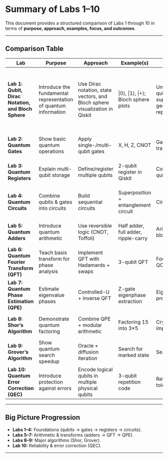 # Summary of Labs 1–10

This document provides a structured comparison of Labs 1 through 10 in terms of **purpose, approach, examples, focus, and outcomes**.

---

## Comparison Table

| **Lab** | **Purpose** | **Approach** | **Example(s)** | **Focus** | **Outcome** |
|---------|-------------|--------------|----------------|-----------|-------------|
| **Lab 1: Qubit, Dirac Notation, and Bloch Sphere** | Introduce the fundamental representation of quantum information | Use Dirac notation, state vectors, and Bloch sphere visualization in Qiskit | \|0⟩, \|1⟩, \|+⟩; Bloch sphere plots | Understanding qubit states, superposition, and geometric representation | Students can represent qubits in Dirac notation, calculate probabilities, and visualize them on the Bloch sphere|
| **Lab 2: Quantum Gates** | Show basic quantum operations | Apply single-/multi-qubit gates | X, H, Z, CNOT | Gate-level transformations | Students can simulate and interpret gate effects |
| **Lab 3: Quantum Registers** | Explain multi-qubit storage | Define/register multiple qubits | 2-qubit register in Qiskit | Composition of qubits | Students understand registers and entanglement |
| **Lab 4: Quantum Circuits** | Combine qubits & gates into circuits | Build sequential circuits | Superposition + entanglement circuit | Circuit construction | Students design and simulate simple circuits |
| **Lab 5: Quantum Adders** | Introduce quantum arithmetic | Use reversible logic (CNOT, Toffoli) | Half adder, full adder, ripple-carry | Arithmetic building blocks | Students implement and test small adders |
| **Lab 6: Quantum Fourier Transform (QFT)** | Teach basis transform for phase analysis | Implement QFT with Hadamards + swaps | 3-qubit QFT | Fourier domain in QC | Students simulate QFT and see phase encoding |
| **Lab 7: Quantum Phase Estimation (QPE)** | Estimate eigenvalue phases | Controlled-U + inverse QFT | Z-gate eigenphase extraction | Eigenvalue problems | Students run QPE and link it to Shor’s algorithm |
| **Lab 8: Shor’s Algorithm** | Demonstrate quantum factoring | Combine QPE + modular arithmetic | Factoring 15 into 3×5 | Cryptographic impact | Students implement small-scale factoring |
| **Lab 9: Grover’s Algorithm** | Show quantum search speedup | Oracle + diffusion iteration | Search for marked state | Search/optimization | Students see quadratic speedup in small DB |
| **Lab 10: Quantum Error Correction (QEC)** | Introduce protection against errors | Encode logical qubits in multiple physical qubits | 3-qubit repetition code | Reliability, fault tolerance | Students simulate error correction under noise |

---

## Big Picture Progression
- **Labs 1–4:** Foundations (qubits → gates → registers → circuits).  
- **Labs 5–7:** Arithmetic & transforms (adders → QFT → QPE).  
- **Labs 8–9:** Major algorithms (Shor, Grover).  
- **Lab 10:** Reliability & error correction (QEC).  

---
